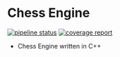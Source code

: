 Chess Engine
============
[![pipeline status](https://gitlab.com/asterion-project/chess-engine/badges/master/pipeline.svg)](https://gitlab.com/asterion-project/chess-engine/-/commits/master)
[![coverage report](https://gitlab.com/asterion-project/chess-engine/badges/master/coverage.svg)](https://gitlab.com/asterion-project/chess-engine/-/commits/master)

- Chess Engine written in C++

